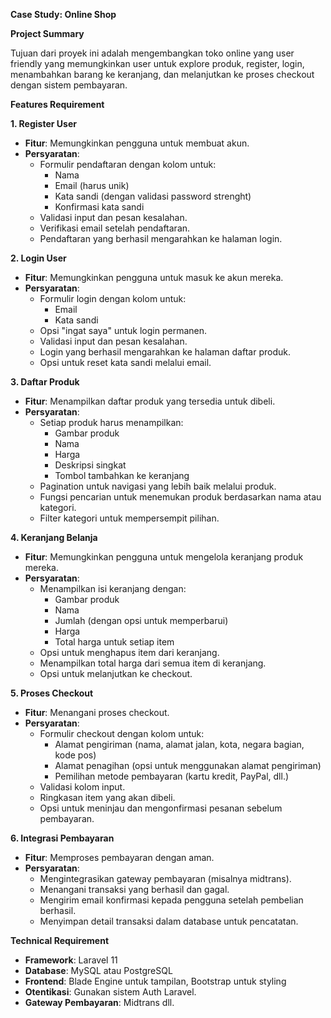 **Case Study: Online Shop**

**Project Summary**

Tujuan dari proyek ini adalah mengembangkan toko online yang user friendly yang memungkinkan user untuk explore produk, register, login, menambahkan barang ke keranjang, dan melanjutkan ke proses checkout dengan sistem pembayaran.

**Features Requirement**

**1\. Register User**

- **Fitur**: Memungkinkan pengguna untuk membuat akun.
- **Persyaratan**:
  - Formulir pendaftaran dengan kolom untuk:
    - Nama
    - Email (harus unik)
    - Kata sandi (dengan validasi password strenght)
    - Konfirmasi kata sandi
  - Validasi input dan pesan kesalahan.
  - Verifikasi email setelah pendaftaran.
  - Pendaftaran yang berhasil mengarahkan ke halaman login.

**2\. Login User**

- **Fitur**: Memungkinkan pengguna untuk masuk ke akun mereka.
- **Persyaratan**:
  - Formulir login dengan kolom untuk:
    - Email
    - Kata sandi
  - Opsi "ingat saya" untuk login permanen.
  - Validasi input dan pesan kesalahan.
  - Login yang berhasil mengarahkan ke halaman daftar produk.
  - Opsi untuk reset kata sandi melalui email.

**3\. Daftar Produk**

- **Fitur**: Menampilkan daftar produk yang tersedia untuk dibeli.
- **Persyaratan**:
  - Setiap produk harus menampilkan:
    - Gambar produk
    - Nama
    - Harga
    - Deskripsi singkat
    - Tombol tambahkan ke keranjang
  - Pagination untuk navigasi yang lebih baik melalui produk.
  - Fungsi pencarian untuk menemukan produk berdasarkan nama atau kategori.
  - Filter kategori untuk mempersempit pilihan.

**4\. Keranjang Belanja**

- **Fitur**: Memungkinkan pengguna untuk mengelola keranjang produk mereka.
- **Persyaratan**:
  - Menampilkan isi keranjang dengan:
    - Gambar produk
    - Nama
    - Jumlah (dengan opsi untuk memperbarui)
    - Harga
    - Total harga untuk setiap item
  - Opsi untuk menghapus item dari keranjang.
  - Menampilkan total harga dari semua item di keranjang.
  - Opsi untuk melanjutkan ke checkout.

**5\. Proses Checkout**

- **Fitur**: Menangani proses checkout.
- **Persyaratan**:
  - Formulir checkout dengan kolom untuk:
    - Alamat pengiriman (nama, alamat jalan, kota, negara bagian, kode pos)
    - Alamat penagihan (opsi untuk menggunakan alamat pengiriman)
    - Pemilihan metode pembayaran (kartu kredit, PayPal, dll.)
  - Validasi kolom input.
  - Ringkasan item yang akan dibeli.
  - Opsi untuk meninjau dan mengonfirmasi pesanan sebelum pembayaran.

**6\. Integrasi Pembayaran**

- **Fitur**: Memproses pembayaran dengan aman.
- **Persyaratan**:
  - Mengintegrasikan gateway pembayaran (misalnya midtrans).
  - Menangani transaksi yang berhasil dan gagal.
  - Mengirim email konfirmasi kepada pengguna setelah pembelian berhasil.
  - Menyimpan detail transaksi dalam database untuk pencatatan.

**Technical Requirement**

- **Framework**: Laravel 11
- **Database**: MySQL atau PostgreSQL
- **Frontend**: Blade Engine untuk tampilan, Bootstrap untuk styling
- **Otentikasi**: Gunakan sistem Auth Laravel.
- **Gateway Pembayaran**: Midtrans dll.
